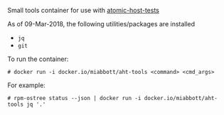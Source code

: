 Small tools container for use with [atomic-host-tests](https://github.com/projectatomic/atomic-host-tests)

As of 09-Mar-2018, the following utilities/packages are installed
  - `jq`
  - `git`

To run the container:

`# docker run -i docker.io/miabbott/aht-tools <command> <cmd_args>`

For example:

`# rpm-ostree status --json | docker run -i docker.io/miabbott/aht-tools jq '.'`
